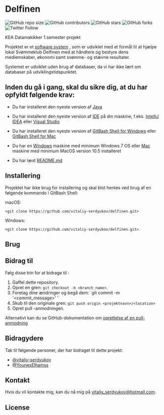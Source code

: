 # Delfinen

<!--- These are examples. See https://shields.io for others or to customize this set of shields. You might want to include dependencies, project status and licence info here --->
![GitHub repo size](https://img.shields.io/github/repo-size/vitaliy-serdyukov/delfinen)
![GitHub contributors](https://img.shields.io/github/contributors/vitaliy-serdyukov/delfinen)
![GitHub stars](https://img.shields.io/github/stars/vitaliy-serdyukov/delfinen?style=social)
![GitHub forks](https://img.shields.io/github/forks/vitaliy-serdyukov/delfinen?style=social)
![Twitter Follow](https://img.shields.io/twitter/follow/vitaliy_mail?style=social)



KEA Datamakikker 1.semester projekt<br>

Projektet er et [software system](https://en.wikipedia.org/wiki/Software_system) , som er udviklet med et formål til at hjælpe lokal Svømmeklub Delfinen med at håndtere og bestyre dens medlemskaber, økonomi samt svømme- og stævne resultater.<br>

Systemet er udviklet uden brug af databaser, da vi har ikke lært om databaser på udviklingstidspunktet.


## Inden du gå i gang, skal du sikre dig, at du har opfyldt følgende krav:

* Du har installeret den nyeste version af [Java](https://www.oracle.com/java/technologies/downloads/)

* Du har installeret den nyeste version af [IDE](https://da.wikipedia.org/wiki/Integrated_development_environment) på din maskine, f.eks. [IntelliJ IDEA](https://www.jetbrains.com/idea/)   eller [Visual Studio](https://visualstudio.microsoft.com/)

* Du har installeret den nyeste version af [GitBash Shell for Windows](https://gitforwindows.org) eller [GitBash Shell for Mac](https://downloads.digitaltrends.com/git/mac)

* Du har en [Windows](https://www.microsoft.com) maskine med minimum Windows 7 OS eller [Mac](https://www.apple.com/macos) maskine med minimum MacOS version 10.5 installeret
* Du har læst [README.md](https://github.com/vitaliy-serdyukov/delfinen/blob/main/README.md)



## Installering 

Projektet har ikke brug for installering og skal blot hentes ved brug af en følgende kommando i GitBash Shell:

macOS:
```
<git clone https://github.com/vitaliy-serdyukov/delfinen.git>
```

Windows:
```
<git clone https://github.com/vitaliy-serdyukov/delfinen.git>
```
## Brug


## Bidrag til <projektnavn>

Følg disse trin for at bidrage til <projektnavn>:

1. Gaffel dette repository.
2. Opret en gren: `git checkout -b <branch_name>`.
3. Foretag dine ændringer og begå dem: `git commit -m '<commit_message>' '
4. Skub til den originale gren: `git push origin <projektnavn>/<location>`
5. Opret pull -anmodningen.

Alternativt kan du se GitHub-dokumentation om [oprettelse af en pull-anmodning](https://help.github.com/en/github/collaborating-with-issues-and-pull-requests/creating-a-pull-request)


## Bidragydere


Tak til følgende personer, der har bidraget til dette projekt:

* [@vitaliy-serdyukov](https://github.com/vitaliy-serdyukov)
* [@YounesElhamss ](https://github.com/YounesElhamss)



## Kontakt

Hvis du vil kontakte mig, kan du nå mig på <vitaliy_serdyukov@hotmail.com>.

## License
